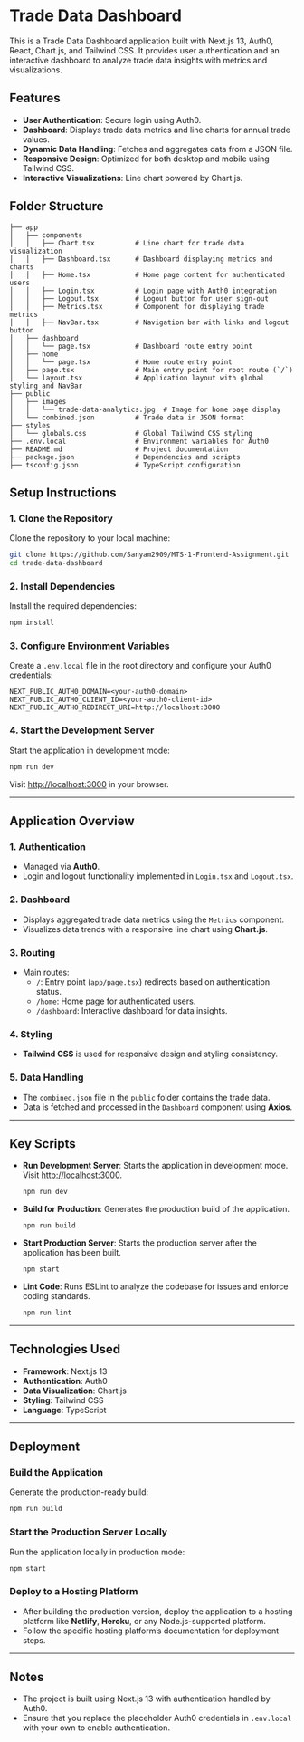 
# Trade Data Dashboard

This is a Trade Data Dashboard application built with Next.js 13, Auth0, React, Chart.js, and Tailwind CSS. It provides user authentication and an interactive dashboard to analyze trade data insights with metrics and visualizations.

## Features
- **User Authentication**: Secure login using Auth0.
- **Dashboard**: Displays trade data metrics and line charts for annual trade values.
- **Dynamic Data Handling**: Fetches and aggregates data from a JSON file.
- **Responsive Design**: Optimized for both desktop and mobile using Tailwind CSS.
- **Interactive Visualizations**: Line chart powered by Chart.js.

## Folder Structure

```
├── app
│   ├── components
│   │   ├── Chart.tsx          # Line chart for trade data visualization
│   │   ├── Dashboard.tsx      # Dashboard displaying metrics and charts
│   │   ├── Home.tsx           # Home page content for authenticated users
│   │   ├── Login.tsx          # Login page with Auth0 integration
│   │   ├── Logout.tsx         # Logout button for user sign-out
│   │   ├── Metrics.tsx        # Component for displaying trade metrics
│   │   ├── NavBar.tsx         # Navigation bar with links and logout button
│   ├── dashboard
│   │   └── page.tsx           # Dashboard route entry point
│   ├── home
│   │   └── page.tsx           # Home route entry point
│   ├── page.tsx               # Main entry point for root route (`/`)
│   └── layout.tsx             # Application layout with global styling and NavBar
├── public
│   ├── images
│   │   └── trade-data-analytics.jpg  # Image for home page display
│   └── combined.json          # Trade data in JSON format
├── styles
│   └── globals.css            # Global Tailwind CSS styling
├── .env.local                 # Environment variables for Auth0
├── README.md                  # Project documentation
├── package.json               # Dependencies and scripts
├── tsconfig.json              # TypeScript configuration
```

## Setup Instructions

### 1. Clone the Repository
Clone the repository to your local machine:
```bash
git clone https://github.com/Sanyam2909/MTS-1-Frontend-Assignment.git
cd trade-data-dashboard
```

### 2. Install Dependencies
Install the required dependencies:
```bash
npm install
```

### 3. Configure Environment Variables
Create a `.env.local` file in the root directory and configure your Auth0 credentials:
```env
NEXT_PUBLIC_AUTH0_DOMAIN=<your-auth0-domain>
NEXT_PUBLIC_AUTH0_CLIENT_ID=<your-auth0-client-id>
NEXT_PUBLIC_AUTH0_REDIRECT_URI=http://localhost:3000
```

### 4. Start the Development Server
Start the application in development mode:
```bash
npm run dev
```
Visit [http://localhost:3000](http://localhost:3000) in your browser.

---

## Application Overview

### 1. Authentication
- Managed via **Auth0**.
- Login and logout functionality implemented in `Login.tsx` and `Logout.tsx`.

### 2. Dashboard
- Displays aggregated trade data metrics using the `Metrics` component.
- Visualizes data trends with a responsive line chart using **Chart.js**.

### 3. Routing
- Main routes:
  - `/`: Entry point (`app/page.tsx`) redirects based on authentication status.
  - `/home`: Home page for authenticated users.
  - `/dashboard`: Interactive dashboard for data insights.

### 4. Styling
- **Tailwind CSS** is used for responsive design and styling consistency.

### 5. Data Handling
- The `combined.json` file in the `public` folder contains the trade data.
- Data is fetched and processed in the `Dashboard` component using **Axios**.

---

## Key Scripts

- **Run Development Server**: Starts the application in development mode. Visit [http://localhost:3000](http://localhost:3000).
  ```bash
  npm run dev
  ```

- **Build for Production**: Generates the production build of the application.
  ```bash
  npm run build
  ```

- **Start Production Server**: Starts the production server after the application has been built.
  ```bash
  npm start
  ```

- **Lint Code**: Runs ESLint to analyze the codebase for issues and enforce coding standards.
  ```bash
  npm run lint
  ```

---

## Technologies Used

- **Framework**: Next.js 13
- **Authentication**: Auth0
- **Data Visualization**: Chart.js
- **Styling**: Tailwind CSS
- **Language**: TypeScript

---

## Deployment

### Build the Application
Generate the production-ready build:
```bash
npm run build
```

### Start the Production Server Locally
Run the application locally in production mode:
```bash
npm start
```

### Deploy to a Hosting Platform
- After building the production version, deploy the application to a hosting platform like **Netlify**, **Heroku**, or any Node.js-supported platform.
- Follow the specific hosting platform’s documentation for deployment steps.

---

## Notes

- The project is built using Next.js 13 with authentication handled by Auth0.
- Ensure that you replace the placeholder Auth0 credentials in `.env.local` with your own to enable authentication.
